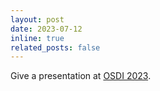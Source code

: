 ```yaml
---
layout: post
date: 2023-07-12
inline: true
related_posts: false
---
```


Give a presentation at [OSDI 2023](https://www.usenix.org/conference/osdi23/presentation/ding).